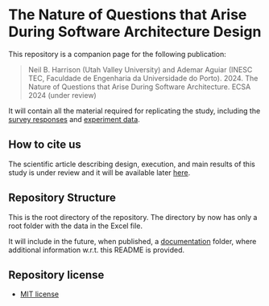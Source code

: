 # The Nature of Questions that Arise During Software Architecture Design

This repository is a companion page for the following publication:

> Neil B. Harrison (Utah Valley University) and Ademar Aguiar (INESC TEC, Faculdade de Engenharia da Universidade do Porto). 2024. The Nature of Questions that Arise During Software Architecture. ECSA 2024 (under review)

It will contain all the material required for replicating the study, including the [survey responses](https://github.com/aaguiar/ECSA-2024-nature-of-questions-rep-pkg/blob/main/survey-about-architecture-questions-responses.xlsx) and [experiment data](https://github.com/aaguiar/ECSA-2024-nature-of-questions-rep-pkg/blob/main/experiment-data.pdf).

## How to cite us
The scientific article describing design, execution, and main results of this study is under review and it will be available later [here](https://www.google.com).<br> 

## Repository Structure
This is the root directory of the repository. The directory by now has only a root folder with the data in the Excel file.

It will include in the future, when published, a [documentation](documentation/) folder, where additional information w.r.t. this README is provided. 

## Repository license
* [MIT license](https://opensource.org/licenses/MIT)
